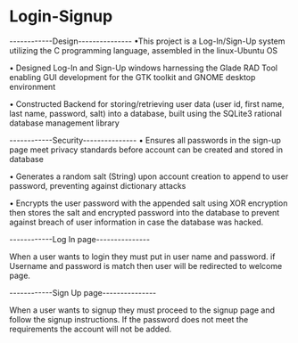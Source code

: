# Login-Signup


------------Design---------------
•This project is a Log-In/Sign-Up system utilizing the C programming language, assembled in the linux-Ubuntu OS 

•	Designed Log-In and Sign-Up windows harnessing the Glade RAD Tool enabling GUI development for the GTK toolkit and GNOME desktop environment 

•	Constructed Backend for storing/retrieving user data (user id, first name, last name, password, salt) into a database, built using the SQLite3 rational database management library 


------------Security---------------
•	Ensures all passwords in the sign-up page meet privacy standards before account can be created and stored in database

•	Generates a random salt (String) upon account creation to append to user password, preventing against dictionary attacks

•	Encrypts the user password with the appended salt using XOR encryption then stores the salt and encrypted password into the database to prevent against breach of user information in case the database was hacked.


------------Log In page---------------

When a user wants to login they must put in user name and password. if Username and password is match 
then user will be redirected to welcome page. 


------------Sign Up page---------------

When a user wants to signup they must proceed to the signup page and follow the signup instructions.
If the password does not meet the requirements the account will not be added. 

